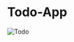 # Todo-App

![Todo](https://user-images.githubusercontent.com/79492620/111662368-f6324300-8837-11eb-81c8-7aad6a34d2ab.gif)
